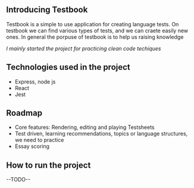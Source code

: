 ## Introducing Testbook

Testbook is a simple to use application for creating language tests. On testbook we can find various types of tests, and we can craete easily new ones. In general the porpuse of testbook is to help us raising knowledge

_I mainly started the project for practicing clean code techiques_

## Technologies used in the project

- Express, node js
- React
- Jest

## Roadmap

- Core features: Rendering, editing and playing Testsheets
- Test driven, learning recommendations, topics or language structures, we need to practice
- Essay scoring

## How to run the project

--TODO--
